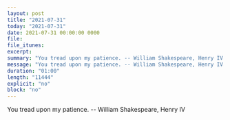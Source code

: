 ```yaml
---
layout: post
title: "2021-07-31"
today: "2021-07-31"
date: 2021-07-31 00:00:00 0000
file:
file_itunes:
excerpt:
summary: "You tread upon my patience. -- William Shakespeare, Henry IV "
message: "You tread upon my patience. -- William Shakespeare, Henry IV "
duration: "01:00"
length: "11444"
explicit: "no"
block: "no"
---
```

You tread upon my patience. -- William Shakespeare, Henry IV 

